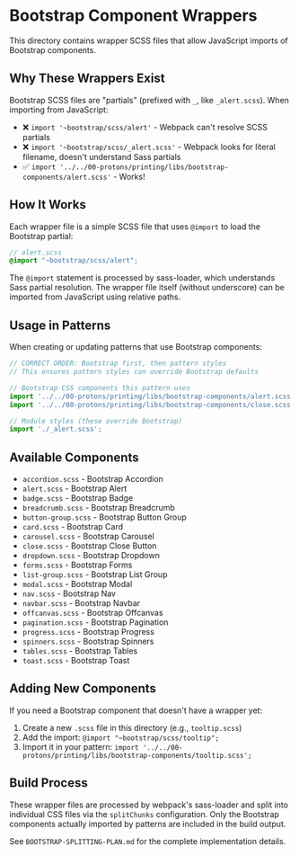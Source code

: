 # Bootstrap Component Wrappers

This directory contains wrapper SCSS files that allow JavaScript imports of Bootstrap components.

## Why These Wrappers Exist

Bootstrap SCSS files are "partials" (prefixed with `_`, like `_alert.scss`). When importing from JavaScript:

- ❌ `import '~bootstrap/scss/alert'` - Webpack can't resolve SCSS partials
- ❌ `import '~bootstrap/scss/_alert.scss'` - Webpack looks for literal filename, doesn't understand Sass partials
- ✅ `import '../../00-protons/printing/libs/bootstrap-components/alert.scss'` - Works!

## How It Works

Each wrapper file is a simple SCSS file that uses `@import` to load the Bootstrap partial:

```scss
// alert.scss
@import "~bootstrap/scss/alert";
```

The `@import` statement is processed by sass-loader, which understands Sass partial resolution.
The wrapper file itself (without underscore) can be imported from JavaScript using relative paths.

## Usage in Patterns

When creating or updating patterns that use Bootstrap components:

```javascript
// CORRECT ORDER: Bootstrap first, then pattern styles
// This ensures pattern styles can override Bootstrap defaults

// Bootstrap CSS components this pattern uses
import '../../00-protons/printing/libs/bootstrap-components/alert.scss';
import '../../00-protons/printing/libs/bootstrap-components/close.scss';

// Module styles (these override Bootstrap)
import './_alert.scss';
```

## Available Components

- `accordion.scss` - Bootstrap Accordion
- `alert.scss` - Bootstrap Alert
- `badge.scss` - Bootstrap Badge
- `breadcrumb.scss` - Bootstrap Breadcrumb
- `button-group.scss` - Bootstrap Button Group
- `card.scss` - Bootstrap Card
- `carousel.scss` - Bootstrap Carousel
- `close.scss` - Bootstrap Close Button
- `dropdown.scss` - Bootstrap Dropdown
- `forms.scss` - Bootstrap Forms
- `list-group.scss` - Bootstrap List Group
- `modal.scss` - Bootstrap Modal
- `nav.scss` - Bootstrap Nav
- `navbar.scss` - Bootstrap Navbar
- `offcanvas.scss` - Bootstrap Offcanvas
- `pagination.scss` - Bootstrap Pagination
- `progress.scss` - Bootstrap Progress
- `spinners.scss` - Bootstrap Spinners
- `tables.scss` - Bootstrap Tables
- `toast.scss` - Bootstrap Toast

## Adding New Components

If you need a Bootstrap component that doesn't have a wrapper yet:

1. Create a new `.scss` file in this directory (e.g., `tooltip.scss`)
2. Add the import: `@import "~bootstrap/scss/tooltip";`
3. Import it in your pattern: `import '../../00-protons/printing/libs/bootstrap-components/tooltip.scss';`

## Build Process

These wrapper files are processed by webpack's sass-loader and split into individual CSS files via the `splitChunks` configuration. Only the Bootstrap components actually imported by patterns are included in the build output.

See `BOOTSTRAP-SPLITTING-PLAN.md` for the complete implementation details.
